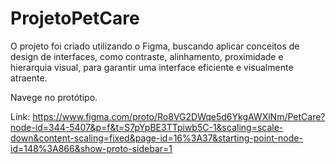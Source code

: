 # ProjetoPetCare
O projeto foi criado utilizando o Figma, buscando aplicar conceitos de design de interfaces, como contraste, alinhamento, proximidade e hierarquia visual, para garantir uma interface eficiente e visualmente atraente.

Navege no protótipo.

Link: https://www.figma.com/proto/Ro8VG2DWqe5d6YkgAWXlNm/PetCare?node-id=344-5407&p=f&t=S7pYpBE3TTpiwb5C-1&scaling=scale-down&content-scaling=fixed&page-id=16%3A37&starting-point-node-id=148%3A866&show-proto-sidebar=1


